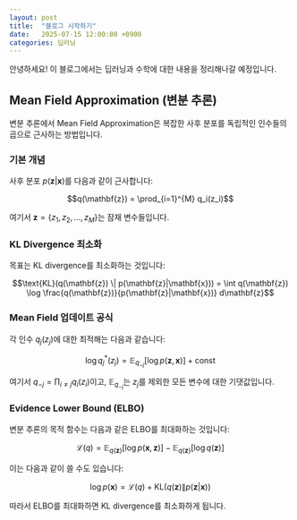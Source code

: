 ```yaml
---
layout: post
title:  "블로그 시작하기"
date:   2025-07-15 12:00:00 +0900
categories: 딥러닝
---
```


안녕하세요! 이 블로그에서는 딥러닝과 수학에 대한 내용을 정리해나갈 예정입니다.

## Mean Field Approximation (변분 추론)

변분 추론에서 Mean Field Approximation은 복잡한 사후 분포를 독립적인 인수들의 곱으로 근사하는 방법입니다.

### 기본 개념

사후 분포 $p(\mathbf{z}|\mathbf{x})$를 다음과 같이 근사합니다:

$$q(\mathbf{z}) = \prod_{i=1}^{M} q_i(z_i)$$

여기서 $\mathbf{z} = \{z_1, z_2, \ldots, z_M\}$는 잠재 변수들입니다.

### KL Divergence 최소화

목표는 KL divergence를 최소화하는 것입니다:

$$\text{KL}(q(\mathbf{z}) \| p(\mathbf{z}|\mathbf{x})) = \int q(\mathbf{z}) \log \frac{q(\mathbf{z})}{p(\mathbf{z}|\mathbf{x})} d\mathbf{z}$$

### Mean Field 업데이트 공식

각 인수 $q_j(z_j)$에 대한 최적해는 다음과 같습니다:

$$\log q_j^*(z_j) = \mathbb{E}_{q_{-j}}[\log p(\mathbf{z}, \mathbf{x})] + \text{const}$$

여기서 $q_{-j} = \prod_{i \neq j} q_i(z_i)$이고, $\mathbb{E}_{q_{-j}}$는 $z_j$를 제외한 모든 변수에 대한 기댓값입니다.

### Evidence Lower Bound (ELBO)

변분 추론의 목적 함수는 다음과 같은 ELBO를 최대화하는 것입니다:

$$\mathcal{L}(q) = \mathbb{E}_{q(\mathbf{z})}[\log p(\mathbf{x}, \mathbf{z})] - \mathbb{E}_{q(\mathbf{z})}[\log q(\mathbf{z})]$$

이는 다음과 같이 쓸 수도 있습니다:

$$\log p(\mathbf{x}) = \mathcal{L}(q) + \text{KL}(q(\mathbf{z}) \| p(\mathbf{z}|\mathbf{x}))$$

따라서 ELBO를 최대화하면 KL divergence를 최소화하게 됩니다.